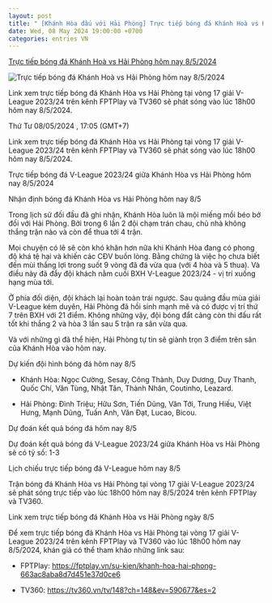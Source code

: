 ```yaml
---
layout: post
title: " [Khánh Hòa đấu với Hải Phòng] Trực tiếp bóng đá Khánh Hoà vs Hải Phòng hôm nay 8/5/2024"
date: Wed, 08 May 2024 19:00:00 +0700
categories: entries VN
---
```

[Trực tiếp bóng đá Khánh Hoà vs Hải Phòng hôm nay 8/5/2024](https://nongnghiep.vn/truc-tiep-khanh-hoa-vs-hai-phong-giai-v-league-2023-24-tren-tv360-hom-nay-8-5-2024-d385452.html)

![Trực tiếp bóng đá Khánh Hoà vs Hải Phòng hôm nay 8/5/2024](https://t.ex-cdn.com/nongnghiep.vn/resize/540x303/files/content/2024/05/08/truc-tiep-bong-da-khanh-hoa-vs-hai-phong-8-5-163131_774-170533.jpg)

Link xem trực tiếp bóng đá Khánh Hòa vs Hải Phòng tại vòng 17 giải V-League 2023/24 trên kênh FPTPlay và TV360 sẽ phát sóng vào lúc 18h00 hôm nay 8/5/2024.

Thứ Tư 08/05/2024 , 17:05 (GMT+7)

Link xem trực tiếp bóng đá Khánh Hòa vs Hải Phòng tại vòng 17 giải V-League 2023/24 trên kênh FPTPlay và TV360 sẽ phát sóng vào lúc 18h00 hôm nay 8/5/2024.

Trực tiếp bóng đá V-League 2023/24 giữa Khánh Hòa vs Hải Phòng hôm nay 8/5/2024

Nhận định bóng đá Khánh Hòa vs Hải Phòng hôm nay 8/5

Trong lịch sử đối đầu đã ghi nhận, Khánh Hòa luôn là mội miếng mồi béo bở đối với Hải Phòng. Bởi trong 6 lần 2 đội chạm trán chau, chủ nhà không thắng trận nào và còn để thua tới 4 trận.

Mọi chuyện có lẽ sẽ còn khó khăn hơn nữa khi Khánh Hòa đang có phong độ khá tệ hại và khiến các CĐV buồn lòng. Bằng chứng là việc họ chưa biết đến mùi thắng lợi trong suốt 9 vòng đã đá vừa qua (với 4 hòa và 5 thua). Và điều này đã đẩy đội khách nằm cuối BXH V-League 2023/24 - vị trí xuống hạng mùa tới.

Ở phía đối diện, đội khách lại hoàn toàn trái ngược. Sau quảng đầu mùa giải V-League kém duyên, Hải Phòng đã hồi sinh mạnh mẽ và có được vị trí thứ 7 trên BXH với 21 điểm. Không những vậy, đội bóng đẩt cảng còn thi đấu rất tốt khi thắng 2 và hòa 3 lần sau 5 trận ra sân vừa qua.

Và với những gì đã thể hiện, Hải Phòng tự tin sẽ giành trọn 3 điểm trên sân của Khánh Hòa vào hôm nay.

Dự kiến đội hình bóng đá hôm nay 8/5

- Khánh Hòa: Ngọc Cường, Sesay, Công Thành, Duy Dương, Duy Thanh, Quốc Chí, Văn Tùng, Nhật Tân, Thành Nhân, Coutinho, Leazard.

- Hải Phòng: Đình Triệu; Hữu Sơn, Tiến Dũng, Văn Tới, Trung Hiếu, Việt Hưng, Mạnh Dũng, Tuấn Anh, Văn Đạt, Lucao, Bicou.

Dự đoán kết quả bóng đá hôm nay 8/5

Dự đoán kết quả bóng đá V-League 2023/24 giữa Khánh Hòa vs Hải Phòng sẽ có tỷ số: 1-3

Lịch chiếu trực tiếp bóng đá V-League hôm nay 8/5

Trận bóng đá Khánh Hòa vs Hải Phòng tại vòng 17 giải V-League 2023/24 sẽ phát sóng trực tiếp vào lúc 18h00 hôm nay 8/5/2024 trên kênh FPTPlay và TV360.

Link xem trực tiếp bóng đá Khánh Hòa vs Hải Phòng ngày 8/5

Để xem trực tiếp bóng đá Khánh Hòa vs Hải Phòng tại vòng 17 giải V-League 2023/24 trên kênh FPTPlay và TV360 vào lúc 18h00 hôm nay 8/5/2024, khán giả có thể tham khảo những link sau:

- FPTPlay: https://fptplay.vn/su-kien/khanh-hoa-hai-phong-663ac8aba8d7d451e37d0ce6

- TV360: https://tv360.vn/tv/148?ch=148&ev=590677&es=2

